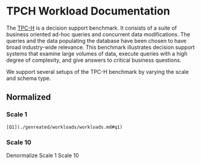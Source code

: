 # TPCH Workload Documentation

The [TPC-H](https://www.tpc.org/tpch/) is a decision support benchmark. It consists of a suite of business oriented ad-hoc queries and concurrent data modifications. The queries and the data populating the database have been chosen to have broad industry-wide relevance. This benchmark illustrates decision support systems that examine large volumes of data, execute queries with a high degree of complexity, and give answers to critical business questions.

We support several setups of the TPC-H benchmark by varying the scale and schema type.

## Normalized
### Scale 1
    [Q1](./genreated/workloads/workloads.md#q1)

### Scale 10

Denormalize
    Scale 1
    Scale 10